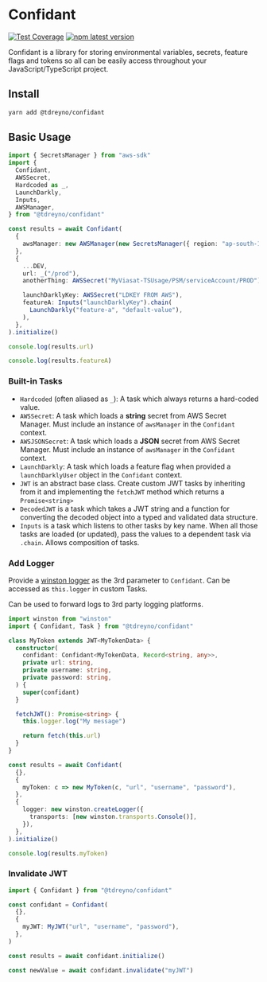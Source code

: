# Confidant

[![Test Coverage](https://api.codeclimate.com/v1/badges/bade509a61c126d7f488/test_coverage)](https://codeclimate.com/github/tdreyno/confidant/test_coverage)
[![npm latest version](https://img.shields.io/npm/v/@tdreyno/confidant/latest.svg)](https://www.npmjs.com/package/@tdreyno/confidant)

Confidant is a library for storing environmental variables, secrets, feature flags and tokens so all can be easily access throughout your JavaScript/TypeScript project.

## Install

```bash
yarn add @tdreyno/confidant
```

## Basic Usage

```typescript
import { SecretsManager } from "aws-sdk"
import {
  Confidant,
  AWSSecret,
  Hardcoded as _,
  LaunchDarkly,
  Inputs,
  AWSManager,
} from "@tdreyno/confidant"

const results = await Confidant(
  {
    awsManager: new AWSManager(new SecretsManager({ region: "ap-south-1" })),
  },
  {
    ...DEV,
    url: _("/prod"),
    anotherThing: AWSSecret("MyViasat-TSUsage/PSM/serviceAccount/PROD"),

    launchDarklyKey: AWSSecret("LDKEY FROM AWS"),
    featureA: Inputs("launchDarklyKey").chain(
      LaunchDarkly("feature-a", "default-value"),
    ),
  },
).initialize()

console.log(results.url)

console.log(results.featureA)
```

### Built-in Tasks

- `Hardcoded` (often aliased as `_`): A task which always returns a hard-coded value.
- `AWSSecret`: A task which loads a **string** secret from AWS Secret Manager. Must include an instance of `awsManager` in the `Confidant` context.
- `AWSJSONSecret`: A task which loads a **JSON** secret from AWS Secret Manager. Must include an instance of `awsManager` in the `Confidant` context.
- `LaunchDarkly`: A task which loads a feature flag when provided a `launchDarklyUser` object in the `Confidant` context.
- `JWT` is an abstract base class. Create custom JWT tasks by inheriting from it and implementing the `fetchJWT` method which returns a `Promise<string>`
- `DecodedJWT` is a task which takes a JWT string and a function for converting the decoded object into a typed and validated data structure.
- `Inputs` is a task which listens to other tasks by key name. When all those tasks are loaded (or updated), pass the values to a dependent task via `.chain`. Allows composition of tasks.

### Add Logger

Provide a [winston logger](https://github.com/winstonjs/winston) as the 3rd parameter to `Confidant`. Can be accessed as `this.logger` in custom Tasks.

Can be used to forward logs to 3rd party logging platforms.

```typescript
import winston from "winston"
import { Confidant, Task } from "@tdreyno/confidant"

class MyToken extends JWT<MyTokenData> {
  constructor(
    confidant: Confidant<MyTokenData, Record<string, any>>,
    private url: string,
    private username: string,
    private password: string,
  ) {
    super(confidant)
  }

  fetchJWT(): Promise<string> {
    this.logger.log("My message")

    return fetch(this.url)
  }
}

const results = await Confidant(
  {},
  {
    myToken: c => new MyToken(c, "url", "username", "password"),
  },
  {
    logger: new winston.createLogger({
      transports: [new winston.transports.Console()],
    }),
  },
).initialize()

console.log(results.myToken)
```

### Invalidate JWT

```typescript
import { Confidant } from "@tdreyno/confidant"

const confidant = Confidant(
  {},
  {
    myJWT: MyJWT("url", "username", "password"),
  },
)

const results = await confidant.initialize()

const newValue = await confidant.invalidate("myJWT")
```
